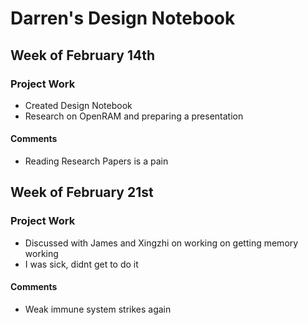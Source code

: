 # Darren's Design Notebook

## Week of February 14th

### Project Work
* Created Design Notebook
* Research on OpenRAM and preparing a presentation

#### Comments
* Reading Research Papers is a pain

## Week of February 21st

### Project Work
* Discussed with James and Xingzhi on working on getting memory working
* I was sick, didnt get to do it

#### Comments
* Weak immune system strikes again
